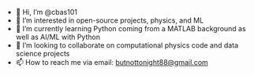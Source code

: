 - 👋 Hi, I’m @cbas101
- 👀 I’m interested in open-source projects, physics, and ML
- 🌱 I’m currently learning Python coming from a MATLAB background as well as AI/ML with Python
- 💞️ I’m looking to collaborate on computational physics code and data science projects
- 📫 How to reach me via email: butnottonight88@gmail.com

<!---
cbas101/cbas101 is a ✨ special ✨ repository because its `README.md` (this file) appears on your GitHub profile.
You can click the Preview link to take a look at your changes.
--->
